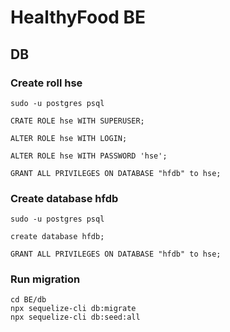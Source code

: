 # HealthyFood BE

## DB

### Create roll hse

```
sudo -u postgres psql

CRATE ROLE hse WITH SUPERUSER;

ALTER ROLE hse WITH LOGIN;

ALTER ROLE hse WITH PASSWORD 'hse';

GRANT ALL PRIVILEGES ON DATABASE "hfdb" to hse;

```

### Create database hfdb

```
sudo -u postgres psql

create database hfdb;

GRANT ALL PRIVILEGES ON DATABASE "hfdb" to hse;

```

### Run migration

```
cd BE/db
npx sequelize-cli db:migrate
npx sequelize-cli db:seed:all
```
